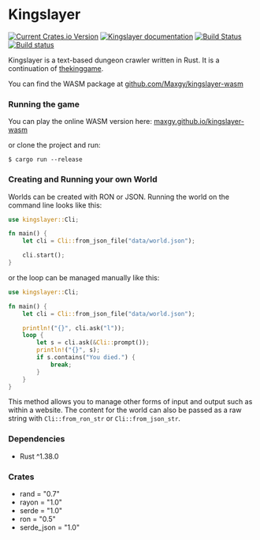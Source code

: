 # Kingslayer

[![Current Crates.io Version](https://img.shields.io/crates/v/kingslayer)](https://crates.io/crates/kingslayer)
[![Kingslayer documentation](https://docs.rs/kingslayer/badge.svg)](https://docs.rs/kingslayer)
[![Build Status](https://travis-ci.com/Maxgy/kingslayer.svg?branch=master)](https://travis-ci.com/Maxgy/kingslayer)
[![Build status](https://ci.appveyor.com/api/projects/status/b5p7b1efiy9t0fm7/branch/master?svg=true)](https://ci.appveyor.com/project/Maxgy/kingslayer/branch/master)

Kingslayer is a text-based dungeon crawler written in Rust. It is a continuation of [thekinggame](https://github.com/Maxgy/thekinggame).

You can find the WASM package at [github.com/Maxgy/kingslayer-wasm](https://github.com/Maxgy/kingslayer-wasm)

### Running the game

You can play the online WASM version here: [maxgy.github.io/kingslayer-wasm](https://maxgy.github.io/kingslayer-wasm/)

or clone the project and run:
```
$ cargo run --release
```

### Creating and Running your own World

Worlds can be created with RON or JSON. Running the world on the command line looks like this:
```rust
use kingslayer::Cli;

fn main() {
    let cli = Cli::from_json_file("data/world.json");

    cli.start();
}
```
or the loop can be managed manually like this:
```rust
use kingslayer::Cli;

fn main() {
    let cli = Cli::from_json_file("data/world.json");

    println!("{}", cli.ask("l"));
    loop {
        let s = cli.ask(&Cli::prompt());
        println!("{}", s);
        if s.contains("You died.") {
            break;
        }
    }
}
```
This method allows you to manage other forms of input and output such as within a website. The content for the world can also be passed as a raw string with `Cli::from_ron_str` or `Cli::from_json_str`.

### Dependencies
* Rust ^1.38.0

### Crates
* rand = "0.7"
* rayon = "1.0"
* serde = "1.0"
* ron = "0.5"
* serde_json = "1.0"